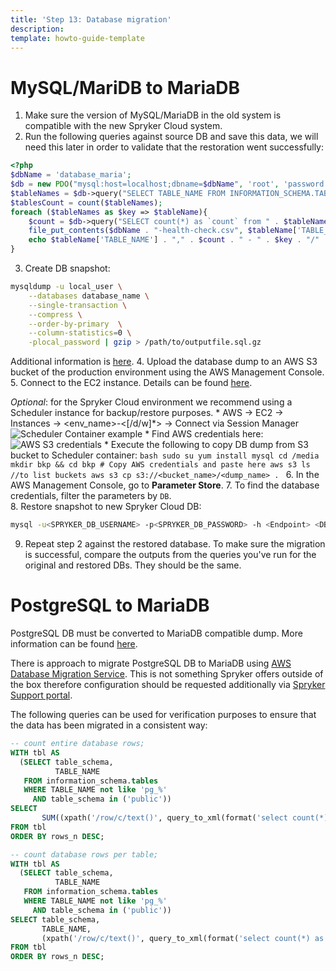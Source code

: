 ```yaml
---
title: 'Step 13: Database migration'
description: 
template: howto-guide-template
---
```


# MySQL/MariDB to MariaDB

1. Make sure the version of MySQL/MariaDB in the old system is compatible with the new Spryker Cloud system.
2. Run the following queries against source DB and save this data, we will need this later in order to validate that the restoration went successfully:
```php
<?php
$dbName = 'database_maria';
$db = new PDO("mysql:host=localhost;dbname=$dbName", 'root', 'password');
$tableNames = $db->query("SELECT TABLE_NAME FROM INFORMATION_SCHEMA.TABLES WHERE TABLE_SCHEMA = '" . $dbName . "'")->fetchAll(PDO::FETCH_ASSOC);
$tablesCount = count($tableNames);
foreach ($tableNames as $key => $tableName){
	$count = $db->query("SELECT count(*) as `count` from " . $tableName['TABLE_NAME'])->fetchColumn();
    file_put_contents($dbName . "-health-check.csv", $tableName['TABLE_NAME'] . "," . $count . PHP_EOL, FILE_APPEND);
    echo $tableName['TABLE_NAME'] . "," . $count . " - " . $key . "/" . $tablesCount . PHP_EOL;
}

```
3. Create DB snapshot:
```bash
mysqldump -u local_user \
    --databases database_name \
    --single-transaction \
    --compress \
    --order-by-primary  \
    --column-statistics=0 \
    -plocal_password | gzip > /path/to/outputfile.sql.gz
```
Additional information is [here](https://docs.aws.amazon.com/AmazonRDS/latest/UserGuide/MySQL.Procedural.Importing.SmallExisting.html).
4. Upload the database dump to an AWS S3 bucket of the production environment using the AWS Management Console.
5. Connect to the EC2 instance. Details can be found [here](https://docs.aws.amazon.com/AmazonRDS/latest/UserGuide/MySQL.Procedural.Importing.NonRDSRepl.html#MySQL.Procedural.Importing.Import.Database).

   *Optional*: for the Spryker Cloud environment we recommend using a Scheduler instance for backup/restore purposes.
    * AWS → EC2 → Instances → <env_name>-<[/d/w]*> → Connect via Session Manager
      ![Scheduler Container example](../images/scheduler-container-example.png "Scheduler Container example")
    * Find AWS credentials here:
      ![AWS S3 credentials](../images/aws-s3-credentials.png "AWS S3 credentials")
    * Execute the following to copy DB dump from S3 bucket to Scheduler container:
      ```bash
      sudo su
      yum install mysql
      cd /media
      mkdir bkp && cd bkp
      # Copy AWS credentials and paste here
      aws s3 ls //to list buckets
      aws s3 cp s3://<bucket_name>/<dump_name> .
      ```
6. In the AWS Management Console, go to **Parameter Store**.
7. To find the database credentials, filter the parameters by `DB`.      
8. Restore snapshot to new Spryker Cloud DB:
```bash
mysql -u<SPRYKER_DB_USERNAME> -p<SPRYKER_DB_PASSWORD> -h <Endpoint> <DB name> < <dump_name>.sql
```
9. Repeat step 2 against the restored database. To make sure the migration is successful, compare the outputs from the queries you've run for the original and restored DBs. They should be the same.

# PostgreSQL to MariaDB
PostgreSQL DB must be converted to MariaDB compatible dump. More information can be found [here](https://mariadb.com/kb/en/migrating-to-mariadb-from-postgresql/).

There is approach to migrate PostgreSQL DB to MariaDB using [AWS Database Migration Service](https://docs.aws.amazon.com/dms/latest/userguide/CHAP_Source.PostgreSQL.html). This is not something Spryker offers outside of the box therefore configuration should be requested additionally via [Spryker Support portal](https://support.spryker.com/).

The following queries can be used for verification purposes to ensure that the data has been migrated in a consistent way:
```sql
-- count entire database rows;
WITH tbl AS
  (SELECT table_schema,
          TABLE_NAME
   FROM information_schema.tables
   WHERE TABLE_NAME not like 'pg_%'
     AND table_schema in ('public'))
SELECT 
       SUM((xpath('/row/c/text()', query_to_xml(format('select count(*) as c from %I.%I', table_schema, TABLE_NAME), FALSE, TRUE, '')))[1]::text::int) AS rows_n
FROM tbl
ORDER BY rows_n DESC;

-- count database rows per table;
WITH tbl AS
  (SELECT table_schema,
          TABLE_NAME
   FROM information_schema.tables
   WHERE TABLE_NAME not like 'pg_%'
     AND table_schema in ('public'))
SELECT table_schema,
       TABLE_NAME,
       (xpath('/row/c/text()', query_to_xml(format('select count(*) as c from %I.%I', table_schema, TABLE_NAME), FALSE, TRUE, '')))[1]::text::int AS rows_n
FROM tbl
ORDER BY rows_n DESC;
```

